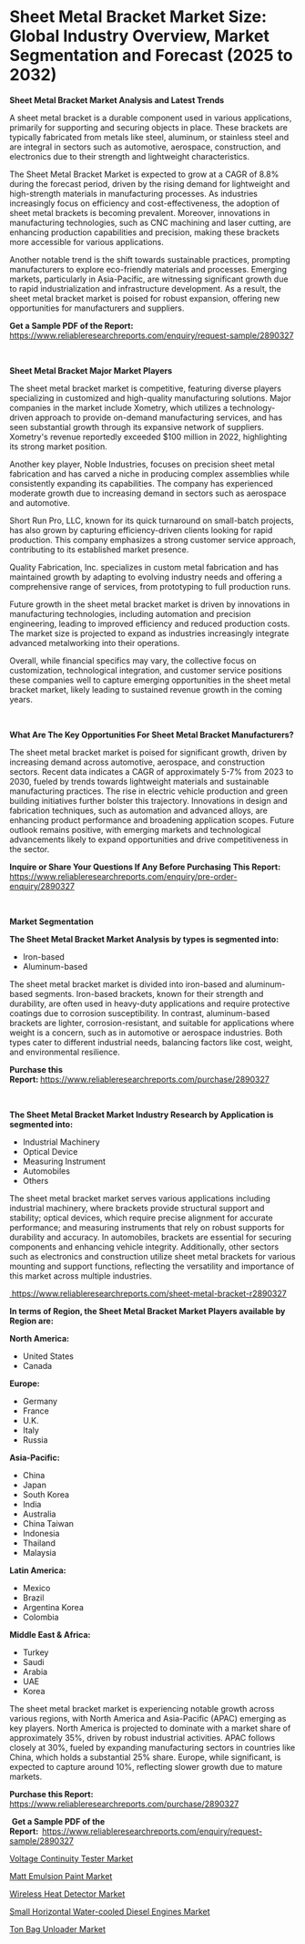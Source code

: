 <p><h1>Sheet Metal Bracket Market Size: Global Industry Overview, Market Segmentation and Forecast (2025 to 2032)</h1></p><p><strong>Sheet Metal Bracket Market Analysis and Latest Trends</strong></p>
<p><p>A sheet metal bracket is a durable component used in various applications, primarily for supporting and securing objects in place. These brackets are typically fabricated from metals like steel, aluminum, or stainless steel and are integral in sectors such as automotive, aerospace, construction, and electronics due to their strength and lightweight characteristics.</p><p>The Sheet Metal Bracket Market is expected to grow at a CAGR of 8.8% during the forecast period, driven by the rising demand for lightweight and high-strength materials in manufacturing processes. As industries increasingly focus on efficiency and cost-effectiveness, the adoption of sheet metal brackets is becoming prevalent. Moreover, innovations in manufacturing technologies, such as CNC machining and laser cutting, are enhancing production capabilities and precision, making these brackets more accessible for various applications.</p><p>Another notable trend is the shift towards sustainable practices, prompting manufacturers to explore eco-friendly materials and processes. Emerging markets, particularly in Asia-Pacific, are witnessing significant growth due to rapid industrialization and infrastructure development. As a result, the sheet metal bracket market is poised for robust expansion, offering new opportunities for manufacturers and suppliers.</p></p>
<p><strong>Get a Sample PDF of the Report:&nbsp;</strong> <a href="https://www.reliableresearchreports.com/enquiry/request-sample/2890327?utm_campaign=31&utm_medium=2&utm_source=Github&utm_content=ia&utm_term=14032025&utm_id=sheet-metal-bracket">https://www.reliableresearchreports.com/enquiry/request-sample/2890327</a></p>
<p>&nbsp;</p>
<p><strong>Sheet Metal Bracket Major Market Players</strong></p>
<p><p>The sheet metal bracket market is competitive, featuring diverse players specializing in customized and high-quality manufacturing solutions. Major companies in the market include Xometry, which utilizes a technology-driven approach to provide on-demand manufacturing services, and has seen substantial growth through its expansive network of suppliers. Xometry's revenue reportedly exceeded $100 million in 2022, highlighting its strong market position.</p><p>Another key player, Noble Industries, focuses on precision sheet metal fabrication and has carved a niche in producing complex assemblies while consistently expanding its capabilities. The company has experienced moderate growth due to increasing demand in sectors such as aerospace and automotive.</p><p>Short Run Pro, LLC, known for its quick turnaround on small-batch projects, has also grown by capturing efficiency-driven clients looking for rapid production. This company emphasizes a strong customer service approach, contributing to its established market presence.</p><p>Quality Fabrication, Inc. specializes in custom metal fabrication and has maintained growth by adapting to evolving industry needs and offering a comprehensive range of services, from prototyping to full production runs. </p><p>Future growth in the sheet metal bracket market is driven by innovations in manufacturing technologies, including automation and precision engineering, leading to improved efficiency and reduced production costs. The market size is projected to expand as industries increasingly integrate advanced metalworking into their operations. </p><p>Overall, while financial specifics may vary, the collective focus on customization, technological integration, and customer service positions these companies well to capture emerging opportunities in the sheet metal bracket market, likely leading to sustained revenue growth in the coming years.</p></p>
<p>&nbsp;</p>
<p><strong>What Are The Key Opportunities For Sheet Metal Bracket Manufacturers?</strong></p>
<p><p>The sheet metal bracket market is poised for significant growth, driven by increasing demand across automotive, aerospace, and construction sectors. Recent data indicates a CAGR of approximately 5-7% from 2023 to 2030, fueled by trends towards lightweight materials and sustainable manufacturing practices. The rise in electric vehicle production and green building initiatives further bolster this trajectory. Innovations in design and fabrication techniques, such as automation and advanced alloys, are enhancing product performance and broadening application scopes. Future outlook remains positive, with emerging markets and technological advancements likely to expand opportunities and drive competitiveness in the sector.</p></p>
<p><strong>Inquire or Share Your Questions If Any Before Purchasing This Report:</strong> <a href="https://www.reliableresearchreports.com/enquiry/pre-order-enquiry/2890327?utm_campaign=31&utm_medium=2&utm_source=Github&utm_content=ia&utm_term=14032025&utm_id=sheet-metal-bracket">https://www.reliableresearchreports.com/enquiry/pre-order-enquiry/2890327</a></p>
<p>&nbsp;</p>
<p><strong>Market Segmentation</strong></p>
<p><strong>The Sheet Metal Bracket Market Analysis by types is segmented into:</strong></p>
<p><ul><li>Iron-based</li><li>Aluminum-based</li></ul></p>
<p><p>The sheet metal bracket market is divided into iron-based and aluminum-based segments. Iron-based brackets, known for their strength and durability, are often used in heavy-duty applications and require protective coatings due to corrosion susceptibility. In contrast, aluminum-based brackets are lighter, corrosion-resistant, and suitable for applications where weight is a concern, such as in automotive or aerospace industries. Both types cater to different industrial needs, balancing factors like cost, weight, and environmental resilience.</p></p>
<p><strong>Purchase this Report:&nbsp;</strong><a href="https://www.reliableresearchreports.com/purchase/2890327?utm_campaign=31&utm_medium=2&utm_source=Github&utm_content=ia&utm_term=14032025&utm_id=sheet-metal-bracket">https://www.reliableresearchreports.com/purchase/2890327</a></p>
<p>&nbsp;</p>
<p><strong>The Sheet Metal Bracket Market Industry Research by Application is segmented into:</strong></p>
<p><ul><li>Industrial Machinery</li><li>Optical Device</li><li>Measuring Instrument</li><li>Automobiles</li><li>Others</li></ul></p>
<p><p>The sheet metal bracket market serves various applications including industrial machinery, where brackets provide structural support and stability; optical devices, which require precise alignment for accurate performance; and measuring instruments that rely on robust supports for durability and accuracy. In automobiles, brackets are essential for securing components and enhancing vehicle integrity. Additionally, other sectors such as electronics and construction utilize sheet metal brackets for various mounting and support functions, reflecting the versatility and importance of this market across multiple industries.</p></p>
<p><a href="https://www.reliableresearchreports.com/sheet-metal-bracket-r2890327?utm_campaign=31&utm_medium=2&utm_source=Github&utm_content=ia&utm_term=14032025&utm_id=sheet-metal-bracket">&nbsp;https://www.reliableresearchreports.com/sheet-metal-bracket-r2890327</a></p>
<p><strong>In terms of Region, the Sheet Metal Bracket Market Players available by Region are:</strong></p>
<p>
    <p> <strong> North America: </strong>
        <ul>
            <li>United States</li>
            <li>Canada</li>
        </ul>
        </p> 
    <p> <strong> Europe: </strong>
        <ul>
            <li>Germany</li>
            <li>France</li>
            <li>U.K.</li>
            <li>Italy</li>
            <li>Russia</li>
        </ul>
        </p> 
    <p> <strong> Asia-Pacific: </strong>
        <ul>
            <li>China</li>
            <li>Japan</li>
            <li>South Korea</li>
            <li>India</li>
            <li>Australia</li>
            <li>China Taiwan</li>
            <li>Indonesia</li>
            <li>Thailand</li>
            <li>Malaysia</li>
        </ul>
        </p> 
    <p> <strong> Latin America: </strong>
        <ul>
            <li>Mexico</li>
            <li>Brazil</li>
            <li>Argentina Korea</li>
            <li>Colombia</li>
        </ul>
        </p> 
    <p> <strong> Middle East & Africa: </strong>
        <ul>
            <li>Turkey</li>
            <li>Saudi</li>
            <li>Arabia</li>
            <li>UAE</li>
            <li>Korea</li>
        </ul>
    </p>
    </p>
<p><p>The sheet metal bracket market is experiencing notable growth across various regions, with North America and Asia-Pacific (APAC) emerging as key players. North America is projected to dominate with a market share of approximately 35%, driven by robust industrial activities. APAC follows closely at 30%, fueled by expanding manufacturing sectors in countries like China, which holds a substantial 25% share. Europe, while significant, is expected to capture around 10%, reflecting slower growth due to mature markets.</p></p>
<p><strong>Purchase this Report: </strong><a href="https://www.reliableresearchreports.com/purchase/2890327?utm_campaign=31&utm_medium=2&utm_source=Github&utm_content=ia&utm_term=14032025&utm_id=sheet-metal-bracket">https://www.reliableresearchreports.com/purchase/2890327</a></p>
<p>&nbsp;<strong>Get a Sample PDF of the Report:&nbsp;&nbsp;</strong><a href="https://www.reliableresearchreports.com/enquiry/request-sample/2890327?utm_campaign=31&utm_medium=2&utm_source=Github&utm_content=ia&utm_term=14032025&utm_id=sheet-metal-bracket">https://www.reliableresearchreports.com/enquiry/request-sample/2890327</a></p>
<p><strong></strong></p>
<p><p><a href="https://github.com/boccalyver5k/Market-Research-Report-List-1/blob/main/voltage-continuity-tester-market.md?utm_campaign=31&utm_medium=2&utm_source=Github&utm_content=ia&utm_term=14032025&utm_id=sheet-metal-bracket">Voltage Continuity Tester Market</a></p><p><a href="https://github.com/plawragarile/Market-Research-Report-List-1/blob/main/matt-emulsion-paint-market.md?utm_campaign=31&utm_medium=2&utm_source=Github&utm_content=ia&utm_term=14032025&utm_id=sheet-metal-bracket">Matt Emulsion Paint Market</a></p><p><a href="https://github.com/shopovdjondo/Market-Research-Report-List-1/blob/main/wireless-heat-detector-market.md?utm_campaign=31&utm_medium=2&utm_source=Github&utm_content=ia&utm_term=14032025&utm_id=sheet-metal-bracket">Wireless Heat Detector Market</a></p><p><a href="https://github.com/hamremunazm4/Market-Research-Report-List-1/blob/main/small-horizontal-water-cooled-diesel-engines-market.md?utm_campaign=31&utm_medium=2&utm_source=Github&utm_content=ia&utm_term=14032025&utm_id=sheet-metal-bracket">Small Horizontal Water-cooled Diesel Engines Market</a></p><p><a href="https://github.com/jhoonatsev/Market-Research-Report-List-1/blob/main/ton-bag-unloader-market.md?utm_campaign=31&utm_medium=2&utm_source=Github&utm_content=ia&utm_term=14032025&utm_id=sheet-metal-bracket">Ton Bag Unloader Market</a></p></p>